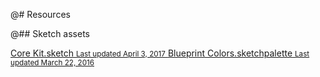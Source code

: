 @# Resources

@## Sketch assets

<a class="docs-asset" href="https://github.com/palantir/blueprint/tree/master/resources/sketch/Core%20Kit.sketch" target="_blank">
    <span class="docs-asset-name">Core Kit.sketch</span>
    <small>Last updated April 3, 2017</small>
</a>
<a class="docs-asset" href="https://github.com/palantir/blueprint/tree/master/resources/sketch/Blueprint%20Colors.sketchpalette" target="_blank">
    <span class="docs-asset-name">Blueprint Colors.sketchpalette</span>
    <small>Last updated March 22, 2016</small>
</a>
